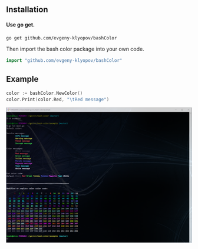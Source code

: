 ## Installation
#### Use go get.
```bash
go get github.com/evgeny-klyopov/bashColor
```

Then import the bash color package into your own code.
```go
import "github.com/evgeny-klyopov/bashColor"
```

## Example
```go
color := bashColor.NewColor()
color.Print(color.Red, "\tRed message")
```
![example output](example/demo.png "example output")
